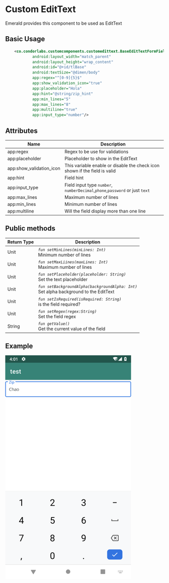 # Custom EditText
Emerald provides this component to be used as EditText

## Basic Usage

```xml
    <co.condorlabs.customcomponents.customedittext.BaseEditTextFormField
            android:layout_width="match_parent"
            android:layout_height="wrap_content"
            android:id="@+id/tlBase"
            android:textSize="@dimen/body"
            app:regex="^[0-9]{5}$"
            app:show_validation_icon="true"
            app:placeholder="Hola"
            app:hint="@string/zip_hint"
            app:min_lines="5"
            app:max_lines="8"
            app:multiline="true"
            app:input_type="number"/>
```

## Attributes

| Name | Description |
| - | - |
| app:regex | Regex to be use for validations |
| app:placeholder | Placeholder to show in the EditText|
| app:show_validation_icon | This variable enable or disable the check icon shown if the field is valid|
| app:hint | Field hint|
| app:input_type | Field input type `number`, `numberDecimal`,`phone`,`password` or just `text`|
| app:max_lines | Maximum number of lines|
| app:min_lines | Minimum number of lines|
| app:multiline | Will the field display more than one line|

## Public methods
| Return Type | Description |
| -| - |
|  Unit | *`fun setMinLines(minLines: Int)`* <br> Minimum number of lines|
|  Unit | *`fun setMaxLiines(maxLines: Int)`* <br> Maximum number of lines|
|  Unit | *`fun setPlaceholder(placeholder: String)`* <br> Set the text placeholder|
|  Unit | *`fun setBackgroundAlpha(backgroundAlpha: Int)`* <br> Set alpha background to the EditText|
|  Unit | *`fun setIsRequired(isRequired: String)`* <br> is the field required?|
|  Unit | *`fun setRegex(regex:String)`* <br> Set the field regex|
|  String | *`fun getValue()`* <br> Get the current value of the field|


## Example
<img src="/Images/edit_text_field.png" width="400" heigth="400">
